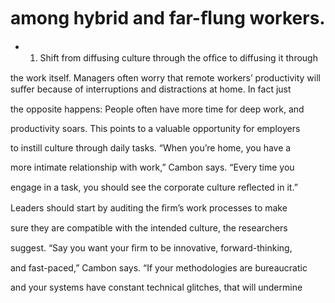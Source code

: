 # among hybrid and far-ﬂung workers.

- 1. Shift from diffusing culture through the ofﬁce to diffusing it through

the work itself. Managers often worry that remote workers’ productivity will suﬀer because of interruptions and distractions at home. In fact just

the opposite happens: People often have more time for deep work, and

productivity soars. This points to a valuable opportunity for employers

to instill culture through daily tasks. “When you’re home, you have a

more intimate relationship with work,” Cambon says. “Every time you

engage in a task, you should see the corporate culture reﬂected in it.”

Leaders should start by auditing the ﬁrm’s work processes to make

sure they are compatible with the intended culture, the researchers

suggest. “Say you want your ﬁrm to be innovative, forward-thinking,

and fast-paced,” Cambon says. “If your methodologies are bureaucratic

and your systems have constant technical glitches, that will undermine